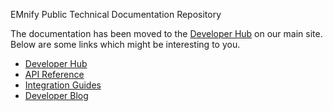 EMnify Public Technical Documentation Repository

The documentation has been moved to the [Developer Hub](https://emnify.com) on our main site.
Below are some links which might be interesting to you.
- [Developer Hub](https://www.emnify.com/en/developer-hub)
- [API Reference](https://cdn.emnify.net/api/doc/index.html)
- [Integration Guides](https://www.emnify.com/en/developer-hub?content=integration_guides)
- [Developer Blog](https://www.emnify.com/en/developer-hub?content=blog)
